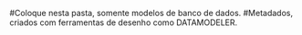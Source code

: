 #Coloque nesta pasta, somente modelos de banco de dados.
#Metadados, criados com ferramentas de desenho como DATAMODELER. 
